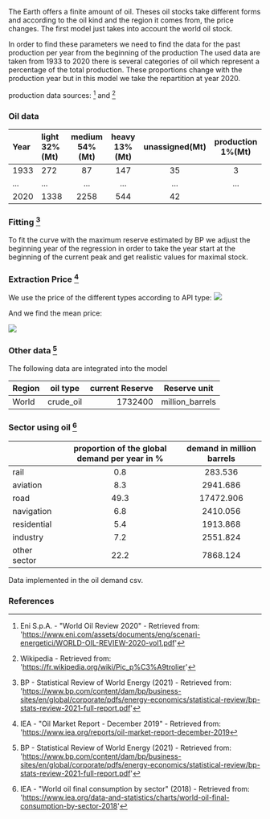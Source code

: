 The Earth offers a finite amount of oil. Theses oil stocks take different forms and according to the oil kind and the region it comes from, the price changes.
The first model just takes into account the world oil stock.

In order to find these parameters we need to find the data for the past production per year from the beginning of the production
The used data are taken from 1933 to 2020 there is several categories of oil which represent a percentage of the total production. These proportions change with the production year but in this model we take the repartition at year 2020. 

production data sources: [^2] and [^3]

### Oil data

|Year |light 32%(Mt)|medium 54%(Mt)|heavy 13%(Mt)|unassigned(Mt)| production 1%(Mt)|
| :------- | :---------- | :-----------: | :---------: | :-----------------: |:-----------------:|
|1933|272|87|147|35|3|
|...|...|...|...|...|...|
|2020|1338|2258|544|42|

### Fitting [^4]

To fit the curve with the maximum reserve estimated by BP we adjust the beginning year of the regression in order to take the year start at the beginning of the current peak and get realistic values for maximal stock.

### Extraction Price [^5]

We use the price of the different types according to API type: 
![](APII.png)

And we find the mean price:

![](API.jpg)


### Other data [^4]

The following data are integrated into the model

|  Region  |oil type  | current Reserve | Reserve unit |
| :------- | :--------:| ---------: | :-----------------: |
| World | crude_oil | 1732400 | million_barrels |

### Sector using oil [^6]

|  |proportion of the global demand per year in %|demand in million barrels|
|:------- | :--------:|:-----------------:|
|rail|0.8|283.536|
|aviation|8.3|2941.686|
|road|49.3|17472.906|
|navigation|6.8|2410.056|
|residential|5.4|1913.868|
|industry|7.2|2551.824|
|other sector|22.2|7868.124|
Data implemented in the oil demand csv.

### References 

[^1]: Jon Claerbout and Francis Muir - "Hubbert math" (2020) - Retrieved from: 'http://sepwww.stanford.edu/sep/jon/hubbert.pdf'
[^2]: Eni S.p.A. - "World Oil Review 2020" - Retrieved from: 'https://www.eni.com/assets/documents/eng/scenari-energetici/WORLD-OIL-REVIEW-2020-vol1.pdf'
[^3]: Wikipedia - Retrieved from: 'https://fr.wikipedia.org/wiki/Pic_p%C3%A9trolier'
[^4]: BP - Statistical Review of World Energy (2021) - Retrieved from: 'https://www.bp.com/content/dam/bp/business-sites/en/global/corporate/pdfs/energy-economics/statistical-review/bp-stats-review-2021-full-report.pdf'
[^5]: IEA - "Oil Market Report - December 2019" - Retrieved from: 'https://www.iea.org/reports/oil-market-report-december-2019
[^6]: IEA - "World oil final consumption by sector" (2018) - Retrieved from: 'https://www.iea.org/data-and-statistics/charts/world-oil-final-consumption-by-sector-2018'